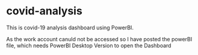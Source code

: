 # covid-analysis
This is covid-19 analysis dashboard using PowerBI.

 As the work account canuld not be accessed so I have posted the powerBI file, which needs PowerBI Desktop Version to open the Dashboard
